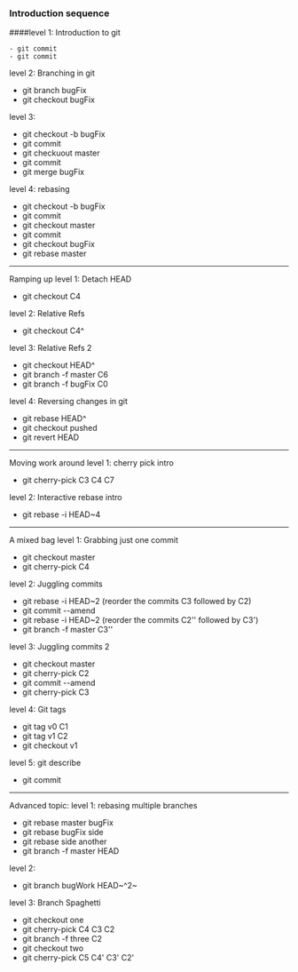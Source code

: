 ### Introduction sequence
####level 1: Introduction to git
<pre><code>- git commit
- git commit </code></pre>

level 2: Branching in git
- git branch bugFix
- git checkout bugFix

level 3: 
- git checkout -b bugFix
- git commit
- git checkuout master
- git commit
- git merge bugFix

level 4: rebasing
- git checkout -b bugFix
- git commit
- git checkout master
- git commit
- git checkout bugFix
- git rebase master

------------------------------
Ramping up
level 1: Detach HEAD
- git checkout C4

level 2: Relative Refs
- git checkout C4^

level 3: Relative Refs 2
- git checkout HEAD^
- git branch -f master C6
- git branch -f bugFix C0

level 4: Reversing changes in git
- git rebase HEAD^
- git checkout pushed
- git revert HEAD

-------------------------------
Moving work around
level 1: cherry pick intro
- git cherry-pick C3 C4 C7

level 2: Interactive rebase intro
- git rebase -i HEAD~4

--------------------------------
A mixed bag
level 1: Grabbing just one commit 
- git checkout master
- git cherry-pick C4

level 2: Juggling commits
- git rebase -i HEAD~2 (reorder the commits C3 followed by C2)
- git commit --amend
- git rebase -i HEAD~2 (reorder the commits C2'' followed by C3')
- git branch -f master C3''

level 3: Juggling commits 2
- git checkout master
- git cherry-pick C2
- git commit --amend
- git cherry-pick C3

level 4: Git tags
- git tag v0 C1
- git tag v1 C2
- git checkout v1

level 5: git describe
- git commit

-------------------------------
Advanced topic:
level 1: rebasing multiple branches
- git rebase master bugFix
- git rebase bugFix side
- git rebase side another
- git branch -f master HEAD

level 2: 
- git branch bugWork HEAD~^2~

level 3: Branch Spaghetti
- git checkout one
- git cherry-pick C4 C3 C2
- git branch -f three C2
- git checkout two
- git cherry-pick C5 C4' C3' C2'
